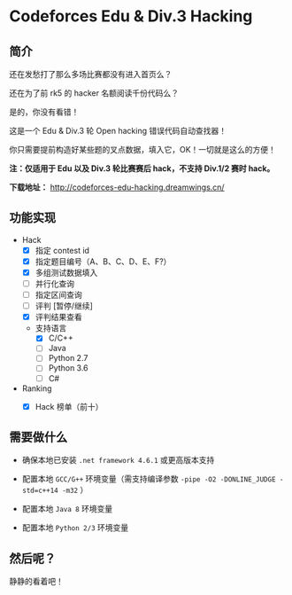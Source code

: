 # Codeforces Edu & Div.3 Hacking


## **简介**

还在发愁打了那么多场比赛都没有进入首页么？

还在为了前 rk5 的 hacker 名额阅读千份代码么？

是的，你没有看错！

这是一个 Edu & Div.3 轮 Open hacking 错误代码自动查找器！

你只需要提前构造好某些题的叉点数据，填入它，OK！一切就是这么的方便！

**注：仅适用于 Edu 以及 Div.3 轮比赛赛后 hack，不支持 Div.1/2 赛时 hack。**

**下载地址：** http://codeforces-edu-hacking.dreamwings.cn/



## **功能实现**

- Hack
  - [x] 指定 contest id
  - [x] 指定题目编号（A、B、C、D、E、F?）
  - [x] 多组测试数据填入
  - [ ] 并行化查询
  - [ ] 指定区间查询
  - [ ] 评判 [暂停/继续]
  - [x] 评判结果查看
  - 支持语言
    - [x] C/C++
    - [ ] Java
    - [ ] Python 2.7
    - [ ] Python 3.6
    - [ ] C#
- Ranking
  - [x] Hack 榜单（前十）



## **需要做什么**

- 确保本地已安装 `.net framework 4.6.1` 或更高版本支持

- 配置本地 `GCC/G++` 环境变量（需支持编译参数 `-pipe -O2 -DONLINE_JUDGE -std=c++14 -m32` ）
- 配置本地 `Java 8` 环境变量
- 配置本地 `Python 2/3` 环境变量



## **然后呢？**

静静的看着吧！

